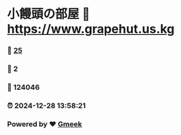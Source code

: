 # 小饅頭の部屋 :link: https://www.grapehut.us.kg 
### :page_facing_up: [25](https://www.grapehut.us.kg/tag.html) 
### :speech_balloon: 2 
### :hibiscus: 124046 
### :alarm_clock: 2024-12-28 13:58:21 
### Powered by :heart: [Gmeek](https://github.com/Meekdai/Gmeek)
